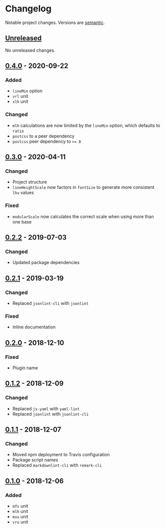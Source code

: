 # Changelog

Notable project changes. Versions are [semantic][].

## [Unreleased][]

No unreleased changes.

## [0.4.0][] - 2020-09-22

### Added
- `lineMin` option
- `vrl` unit
- `xlh` unit

### Changed
- `mlh` calculations are now limited by the `lineMin` option, which defaults to
  `ratio`
- `postcss` to a peer dependency
- `postcss` peer dependency to `>= 8`

## [0.3.0][] - 2020-04-11

### Changed
- Project structure
- `lineHeightScale` now factors in `fontSize` to generate more consistent `lhu`
  values

### Fixed
- `modularScale` now calculates the correct scale when using more than one base

## [0.2.2][] - 2019-07-03

### Changed
- Updated package dependencies

## [0.2.1][] - 2019-03-19

### Changed
- Replaced `jsonlint-cli` with `jsonlint`

### Fixed
- Inline documentation

## [0.2.0][] - 2018-12-10

### Fixed
- Plugin name

## [0.1.2][] - 2018-12-09

### Changed
- Replaced `js-yaml` with `yaml-lint`
- Replaced `jsonlint` with `jsonlint-cli`

## [0.1.1][] - 2018-12-07

### Changed
- Moved npm deployment to Travis configuration
- Package script names
- Replaced `markdownlint-cli` with `remark-cli`

## [0.1.0][] - 2018-12-06

### Added
- `mfs` unit
- `mlh` unit
- `msu` unit
- `vru` unit

[unreleased]: https://github.com/mgsisk/eslint-config/compare/v0.4.0...HEAD
[0.4.0]: https://github.com/mgsisk/eslint-config/compare/v0.3.0...v0.4.0
[0.3.0]: https://github.com/mgsisk/eslint-config/compare/v0.2.2...v0.3.0
[0.2.2]: https://github.com/mgsisk/eslint-config/compare/v0.2.1...v0.2.2
[0.2.1]: https://github.com/mgsisk/eslint-config/compare/v0.2.0...v0.2.1
[0.2.0]: https://github.com/mgsisk/eslint-config/compare/v0.1.2...v0.2.0
[0.1.2]: https://github.com/mgsisk/eslint-config/compare/v0.1.1...v0.1.2
[0.1.1]: https://github.com/mgsisk/eslint-config/compare/v0.1.0...v0.1.1
[0.1.0]: https://github.com/mgsisk/postcss-modular-rhythm/tree/v0.1.0
[semantic]: https://semver.org
